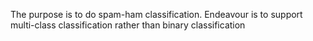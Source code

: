 The purpose is to do spam-ham classification.
Endeavour is to support multi-class classification rather than binary classification

